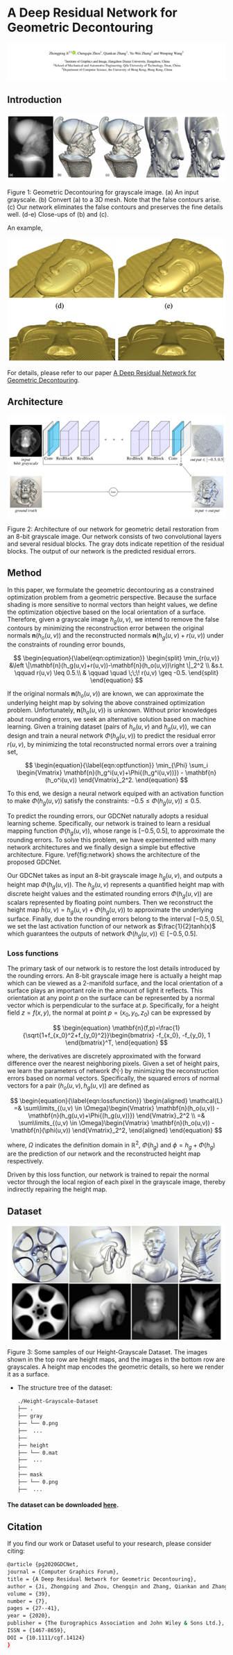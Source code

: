 # A Deep Residual Network for Geometric Decontouring

<img src="./assets/paper.png" width="900px"/>

## Introduction

<img src="./assets/teaser.png"/>

Figure 1: Geometric Decontouring for grayscale image. (a) An input grayscale. (b) Convert (a) to a 3D mesh. Note that the false contours arise. (c) Our network eliminates the false contours and preserves the fine details well. (d-e) Close-ups of (b) and (c).

An example,

<img src="./assets/example.png"/>

For details, please refer to our paper [A Deep Residual Network for Geometric Decontouring](./assets/GDCNet_PG2020.pdf).

## Architecture

<img src="./assets/network.png"/>

Figure 2: Architecture of our network for geometric detail restoration from an 8-bit grayscale image. Our network consists of two convolutional layers and several residual blocks. The gray dots indicate repetition of the residual blocks. The output of our network is the predicted residual errors.

## Method

In this paper, we formulate the geometric decontouring as a constrained optimization problem from a geometric perspective.
Because the surface shading is more sensitive to normal vectors than height values, 
we define the optimization objective based on the local orientation of a surface. 
Therefore, given a grayscale image $h_g(u,v)$, we intend to remove the false contours by minimizing the reconstruction error between the original normals $\mathbf{n}(h_o(u,v))$ and the reconstructed normals $\mathbf{n}(h_g(u,v)+ r(u,v))$ under the constraints of rounding error bounds,

$$
\begin{equation}{\label{eqn:optimization}}
\begin{split}
\min_{r(u,v)} &\left \|\mathbf{n}(h_g(u,v)+r(u,v))-\mathbf{n}(h_o(u,v))\right \|_2^2 \\
&s.t. \qquad r(u,v) \leq 0.5.\\
&  \qquad \quad \;\;\! r(u,v) \geq -0.5.
\end{split}
\end{equation}
$$

If the original normals $\mathbf{n}(h_o(u,v))$ are known, 
we can approximate the underlying height map by solving the above constrained optimization problem.
Unfortunately, $\mathbf{n}(h_o(u,v))$ is unknown.
Without prior knowledges about rounding errors, 
we seek an alternative solution based on machine learning.
Given a training dataset (pairs of $h_o(u,v)$ and $h_g(u,v)$),
we can design and train a neural network $\Phi{(h_g(u,v))}$ to predict the residual error $r(u,v)$, by minimizing the total reconstructed normal errors over a training set,

$$
\begin{equation}{\label{eqn:optfunction}}
\min_{\Phi} \sum_i \begin{Vmatrix}
\mathbf{n}(h_g^i(u,v)+\Phi{(h_g^i(u,v))}) - \mathbf{n}(h_o^i(u,v)) \end{Vmatrix}_2^2.
\end{equation}
$$

To this end, we design a neural network equiped with an activation function to make $\Phi{(h_g(u,v))}$ satisfy the constraints: $-0.5 \leq \Phi{(h_g(u,v))} \leq 0.5$.

To predict the rounding errors, our GDCNet naturally adopts a residual learning scheme.
Specifically, our network is trained to learn a residual mapping function $\Phi{(h_g(u,v))}$, whose range is $[-0.5,0.5]$, to approximate the rounding errors. To solve this problem, we have experimented with many network architectures and we finally design a simple but effective architecture. Figure. \ref{fig:network} shows the architecture of the proposed GDCNet. 

Our GDCNet takes as input an 8-bit grayscale image $h_g(u,v)$, and outputs a height map $\Phi{(h_g(u,v))}$. The $h_g(u,v)$ represents a quantified height map with discrete height values and the estimated rounding errors $\Phi{(h_g(u,v))}$ are scalars represented by floating point numbers. Then we reconstruct the height map $\hat{h}(u,v) = h_g(u,v) + \Phi{(h_g(u,v))}$ to approximate the underlying surface.  Finally, due to the rounding errors belong to the interval $[-0.5,0.5]$, we set the last activation function of our network as $\frac{1}{2}tanh(x)$ which guarantees the outputs of network $\Phi(h_g(u,v)) \in [-0.5,0.5]$.

### Loss functions

The primary task of our network is to restore the lost details introduced by the rounding errors. An 8-bit grayscale image here is actually a height map which can be viewed as a 2-manifold surface, and the local orientation of a surface plays an important role in the amount of light it reflects. This orientation at any point $p$ on the surface can be represented by a normal vector which is perpendicular to the surface at $p$. Specifically, for a height field $z=f(x,y)$, the normal at point $p=(x_0, y_0, z_0)$ can be expressed by

$$
\begin{equation}
\mathbf{n}(f,p)=\frac{1}{\sqrt{1+f_{x_0}^2+f_{y_0}^2}}\begin{bmatrix}
-f_{x_0}, -f_{y_0}, 1
\end{bmatrix}^T,
\end{equation}
$$

where, the derivatives are discretely approximated with the forward difference over the nearest neighboring pixels. Given a set of height pairs, we learn the parameters of network $\Phi{(\cdot)}$ by minimizing the reconstruction errors based on normal vectors. Specifically, the squared errors of normal vectors for a pair $(h_o(u,v),h_g(u,v))$ are defined as

$$
\begin{equation}{\label{eqn:lossfunction}}
\begin{aligned}
\mathcal{L} =& \sum\limits_{(u,v) \in \Omega}\begin{Vmatrix}
\mathbf{n}(h_o(u,v)) - \mathbf{n}(h_g(u,v)+\Phi{(h_g(u,v))}) \end{Vmatrix}_2^2 \\ =&
\sum\limits_{(u,v) \in \Omega}\begin{Vmatrix}
\mathbf{n}(h_o(u,v)) - \mathbf{n}(\phi(u,v)) \end{Vmatrix}_2^2,
\end{aligned}
\end{equation}
$$

where, $\Omega$ indicates the definition domain in $\mathbb{R}^2$, $\Phi(h_g)$ and $\phi=h_g+\Phi(h_g)$ are the prediction of our network and the reconstructed height map respectively. 

Driven by this loss function, our network is trained to repair the normal vector through the local region of each pixel in the grayscale image, thereby indirectly repairing the height map.

## Dataset

<img src="./assets/dataset.png"/>

Figure 3: Some samples of our Height-Grayscale Dataset. The images shown in the top row are height maps, and the images in the bottom row are grayscales. A height map encodes the geometric details, so here we render it as a surface.

- The structure tree of the dataset:
  
  ```bash
  ./Height-Grayscale-Dataset
  ├── .
  ├── gray
  ├── └── 0.png
  ├──  ...
  ├──
  ├── height
  ├── └── 0.mat
  ├──  ...
  ├──
  ├── mask
  ├── └── 0.png
  ├──  ...  
  ```


#### The dataset can be downloaded [here](https://drive.google.com/file/d/1iJMFjMDVSZ9sHRI6yvFQwFcDvYKllno1/view?usp=sharing).


## Citation

If you find our work or Dataset useful to your research, please consider citing:


```bash
@article {pg2020GDCNet,
journal = {Computer Graphics Forum},
title = {A Deep Residual Network for Geometric Decontouring},
author = {Ji, Zhongping and Zhou, Chengqin and Zhang, Qiankan and Zhang, Yu-Wei and Wang, Wenping},
volume = {39},
number = {7},
pages = {27--41},
year = {2020},
publisher = {The Eurographics Association and John Wiley & Sons Ltd.},
ISSN = {1467-8659},
DOI = {10.1111/cgf.14124}
}
```
